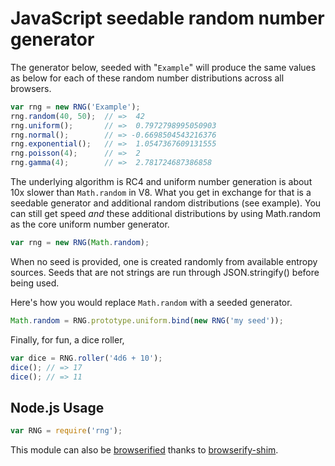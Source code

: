 # JavaScript seedable random number generator

The generator below, seeded with "`Example`" will produce the same
values as below for each of these random number distributions across
all browsers.

```javascript
var rng = new RNG('Example');
rng.random(40, 50);  // =>  42
rng.uniform();       // =>  0.7972798995050903
rng.normal();        // => -0.6698504543216376
rng.exponential();   // =>  1.0547367609131555
rng.poisson(4);      // =>  2
rng.gamma(4);        // =>  2.781724687386858
```

The underlying algorithm is RC4 and uniform number generation is about
10x slower than `Math.random` in V8. What you get in exchange for that
is a seedable generator and additional random distributions (see
example). You can still get speed *and* these additional distributions
by using Math.random as the core uniform number generator.

```javascript
var rng = new RNG(Math.random);
```

When no seed is provided, one is created randomly from available
entropy sources. Seeds that are not strings are run through
JSON.stringify() before being used.

Here's how you would replace `Math.random` with a seeded generator.

```javascript
Math.random = RNG.prototype.uniform.bind(new RNG('my seed'));
```

Finally, for fun, a dice roller,

```javascript
var dice = RNG.roller('4d6 + 10');
dice(); // => 17
dice(); // => 11
```

## Node.js Usage

```javascript
var RNG = require('rng');
```

This module can also be [browserified][browserify] thanks to
[browserify-shim][shim].


[browserify]: https://github.com/substack/node-browserify
[shim]: https://github.com/thlorenz/browserify-shim
